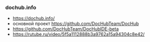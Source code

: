 ### dochub.info
- https://dochub.info/
- основной проект https://github.com/DocHubTeam/DocHub
- https://github.com/DocHubTeam/DocHubIDE-beta  
- https://rutube.ru/video/5f5a1112888b3a9762a15a94304c8e42/
